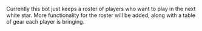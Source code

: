 Currently this bot just keeps a roster of players who want to play in the next white star. More functionality for the roster will be added, along with a table of gear each player is bringing.
